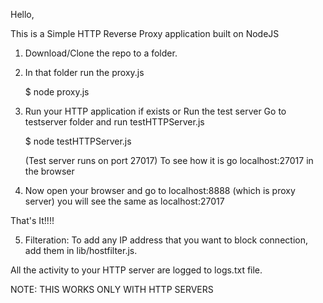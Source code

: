 Hello,

This is a Simple HTTP Reverse Proxy application built on NodeJS

1. Download/Clone the repo to a folder.
2. In that folder run the proxy.js

   $ node proxy.js
   
3. Run your HTTP application if exists or Run the test server
   Go to testserver folder and run testHTTPServer.js
   
   $ node testHTTPServer.js
   
   (Test server runs on port 27017)
   To see how it is go localhost:27017 in the browser
4. Now open your browser and go to localhost:8888 (which is proxy server) you will see the same as localhost:27017

That's It!!!!

5. Filteration: To add any IP address that you want to block connection, add them in lib/hostfilter.js.

All the activity to your HTTP server are logged to logs.txt file.

NOTE: THIS WORKS ONLY WITH HTTP SERVERS
